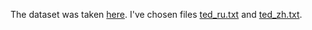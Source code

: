 The dataset was taken [here](https://www.kaggle.com/averkij/russian-chinese-parallel-corpora/version/2).
I've chosen files [ted_ru.txt](https://www.kaggle.com/averkij/russian-chinese-parallel-corpora/version/2?select=ted_ru.txt)
and [ted_zh.txt](https://www.kaggle.com/averkij/russian-chinese-parallel-corpora/version/2?select=ted_zh.txt).